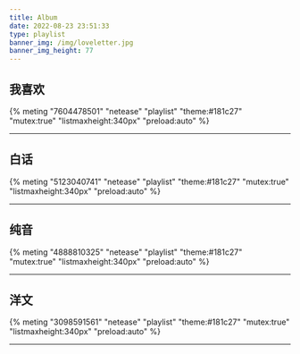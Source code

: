 ```yaml
---
title: Album
date: 2022-08-23 23:51:33
type: playlist
banner_img: /img/loveletter.jpg
banner_img_height: 77
---
```


## 我喜欢

{% meting "7604478501" "netease" "playlist" "theme:#181c27" "mutex:true" "listmaxheight:340px" "preload:auto" %}

---

## 白话

{% meting "5123040741" "netease" "playlist" "theme:#181c27" "mutex:true" "listmaxheight:340px" "preload:auto" %}

---

## 纯音

{% meting "4888810325" "netease" "playlist" "theme:#181c27" "mutex:true" "listmaxheight:340px" "preload:auto" %}

---

## 洋文

{% meting "3098591561" "netease" "playlist" "theme:#181c27" "mutex:true" "listmaxheight:340px" "preload:auto" %}

---

